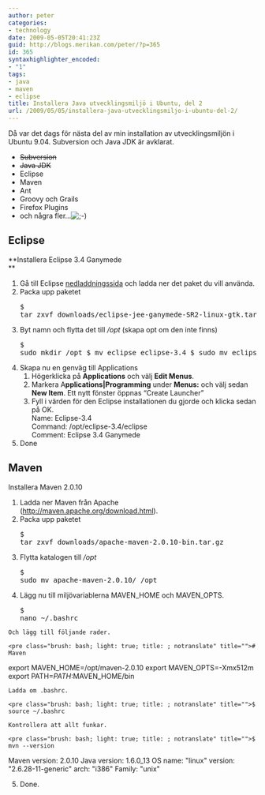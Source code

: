 ```yaml
---
author: peter
categories:
- technology
date: 2009-05-05T20:41:23Z
guid: http://blogs.merikan.com/peter/?p=365
id: 365
syntaxhighlighter_encoded:
- "1"
tags:
- java 
- maven 
- eclipse
title: Installera Java utvecklingsmiljö i Ubuntu, del 2
url: /2009/05/05/installera-java-utvecklingsmiljo-i-ubuntu-del-2/
---
```


Då var det dags för nästa del av min installation av utvecklingsmiljön i Ubuntu 9.04. Subversion och Java JDK är avklarat.

  * <span style="text-decoration: line-through">Subversion</span>
  * <span style="text-decoration: line-through">Java JDK</span>
  * Eclipse
  * Maven
  * Ant
  * Groovy och Grails
  * Firefox Plugins
  * och några fler…<img class="wp-smiley" src="../wp-includes/images/smilies/icon_wink.gif" alt=";-)" /> 

## Eclipse

**Installera Eclipse 3.4 Ganymede  
** 

  1. Gå till Eclipse [nedladdningssida](http://www.eclipse.org/downloads/) och ladda ner det paket du vill använda.
  2. Packa upp paketet <pre class="brush: bash; light: true; title: ; notranslate" title="">$ tar zxvf downloads/eclipse-jee-ganymede-SR2-linux-gtk.tar.gz
</pre>

  3. Byt namn och flytta det till _/opt_ (skapa opt om den inte finns) <pre class="brush: bash; light: true; title: ; notranslate" title="">$ sudo mkdir /opt
$ mv eclipse eclipse-3.4
$ sudo mv eclipse-3.4 /opt
</pre>

  4. Skapa nu en genväg till Applications 
      1. Högerklicka på **Applications** och välj **Edit Menus**.
      2. Markera A**pplications|Programming** under **Menus:** och välj sedan **New Item**. Ett nytt fönster öppnas “Create Launcher”
      3. Fyll i värden för den Eclipse installationen du gjorde och klicka sedan på OK.  
        Name: Eclipse-3.4  
        Command: /opt/eclipse-3.4/eclipse  
        Comment: Eclipse 3.4 Ganymede
  5. Done

## Maven

Installera Maven 2.0.10

  1. Ladda ner Maven från Apache (<http://maven.apache.org/download.html>).
  2. Packa upp paketet <pre class="brush: bash; light: true; title: ; notranslate" title="">$ tar zxvf downloads/apache-maven-2.0.10-bin.tar.gz
</pre>

  3. Flytta katalogen till _/opt_ <pre class="brush: bash; light: true; title: ; notranslate" title="">$ sudo mv apache-maven-2.0.10/ /opt
</pre>

  4. Lägg nu till miljövariablerna MAVEN\_HOME och MAVEN\_OPTS. <pre class="brush: bash; light: true; title: ; notranslate" title="">$ nano ~/.bashrc
</pre>
    
    Och lägg till följande rader.
    
    <pre class="brush: bash; light: true; title: ; notranslate" title=""># Maven
export MAVEN_HOME=/opt/maven-2.0.10
export MAVEN_OPTS=-Xmx512m
export PATH=$PATH:$MAVEN_HOME/bin
</pre>
    
    Ladda om .bashrc.
    
    <pre class="brush: bash; light: true; title: ; notranslate" title="">$ source ~/.bashrc
</pre>
    
    Kontrollera att allt funkar.
    
    <pre class="brush: bash; light: true; title: ; notranslate" title="">$ mvn --version
Maven version: 2.0.10
Java version: 1.6.0_13
OS name: "linux" version: "2.6.28-11-generic" arch: "i386" Family: "unix"
</pre>

  5. Done.
